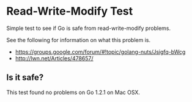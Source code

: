 # Read-Write-Modify Test

Simple test to see if Go is safe from read-write-modify problems.

See the following for information on what this problem is.

* https://groups.google.com/forum/#!topic/golang-nuts/Jsigfq-bWcg
* http://lwn.net/Articles/478657/

## Is it safe?

This test found no problems on Go 1.2.1 on Mac OSX.

